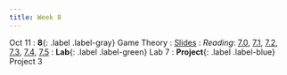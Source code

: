 ```yaml
---
title: Week 8
---
```


Oct 11
: **8**{: .label .label-gray} Game Theory
: [Slides](https://docs.google.com/presentation/d/1mxQwfqi6q-J6S8dXSi_Bj2HRAijNknDzzW_mBHZZ61I/edit?usp=sharing)
: *Reading*: [7.0](https://data-88e.github.io/textbook/content/07-game-theory/index.html), [7.1](https://data-88e.github.io/textbook/content/07-game-theory/expected-utility.html#), [7.2](https://data-88e.github.io/textbook/content/07-game-theory/equilibria-oligopolies.html), [7.3](https://data-88e.github.io/textbook/content/07-game-theory/cournot.html), [7.4](https://data-88e.github.io/textbook/content/07-game-theory/bertrand.html), [7.5](https://data-88e.github.io/textbook/content/07-game-theory/python-classes.html)
: **Lab**{: .label .label-green} Lab 7
: **Project**{: .label .label-blue} Project 3

